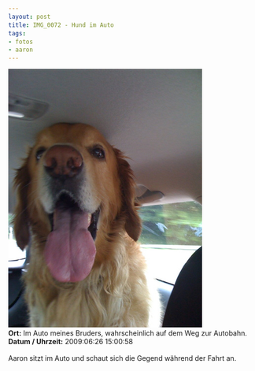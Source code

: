 ```yaml
--- 
layout: post
title: IMG_0072 - Hund im Auto
tags: 
- fotos
- aaron
---
```

<img src="/uploads/images/2010_03/IMG_0072.jpg" alt="IMG_0072 - Hund im Auto" class="aligncenter" /><br />
<strong>Ort:</strong> Im Auto meines Bruders, wahrscheinlich auf dem Weg zur Autobahn.<br />
<strong>Datum / Uhrzeit:</strong> 2009:06:26 15:00:58<br />
<br />
Aaron sitzt im Auto und schaut sich die Gegend während der Fahrt an.
